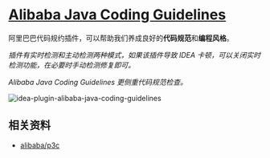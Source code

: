# [Alibaba Java Coding Guidelines](https://plugins.jetbrains.com/plugin/10046-alibaba-java-coding-guidelines)

阿里巴巴代码规约插件，可以帮助我们养成良好的**代码规范**和**编程风格**。

*插件有实时检测和主动检测两种模式，如果该插件导致 IDEA 卡顿，可以关闭实时检测功能，在必要时手动检测修复即可。*

*Alibaba Java Coding Guidelines 更侧重代码规范检查。*

![idea-plugin-alibaba-java-coding-guidelines](https://picgo-daily.oss-cn-guangzhou.aliyuncs.com/picgo-daily/2023/260cb111538893c427a160130c1055d5.png)

## 相关资料

- [alibaba/p3c](https://github.com/alibaba/p3c)
